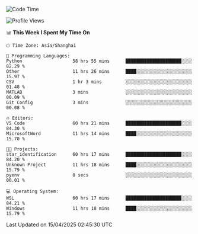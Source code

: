 <!--START_SECTION:waka-->
![Code Time](http://img.shields.io/badge/Code%20Time-2%2C620%20hrs%2055%20mins-blue)

![Profile Views](http://img.shields.io/badge/Profile%20Views-0-blue)

📊 **This Week I Spent My Time On** 

```text
🕑︎ Time Zone: Asia/Shanghai

💬 Programming Languages: 
Python                   58 hrs 55 mins      █████████████████████░░░░   82.29 % 
Other                    11 hrs 26 mins      ████░░░░░░░░░░░░░░░░░░░░░   15.97 % 
CSV                      1 hr 3 mins         ░░░░░░░░░░░░░░░░░░░░░░░░░   01.48 % 
MATLAB                   3 mins              ░░░░░░░░░░░░░░░░░░░░░░░░░   00.09 % 
Git Config               3 mins              ░░░░░░░░░░░░░░░░░░░░░░░░░   00.08 % 

🔥 Editors: 
VS Code                  60 hrs 21 mins      █████████████████████░░░░   84.30 % 
MicrosoftWord            11 hrs 14 mins      ████░░░░░░░░░░░░░░░░░░░░░   15.70 % 

🐱‍💻 Projects: 
star_identification      60 hrs 17 mins      █████████████████████░░░░   84.20 % 
Unknown Project          11 hrs 18 mins      ████░░░░░░░░░░░░░░░░░░░░░   15.79 % 
pyenv                    0 secs              ░░░░░░░░░░░░░░░░░░░░░░░░░   00.01 % 

💻 Operating System: 
WSL                      60 hrs 17 mins      █████████████████████░░░░   84.21 % 
Windows                  11 hrs 18 mins      ████░░░░░░░░░░░░░░░░░░░░░   15.79 % 
```


 Last Updated on 15/04/2025 02:45:30 UTC
<!--END_SECTION:waka-->